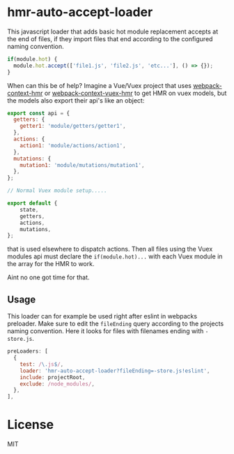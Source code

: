 # hmr-auto-accept-loader

This javascript loader that adds basic hot module replacement accepts at the end of files, if they import files that end according to the configured naming convention.

```javascript
if(module.hot) {
  module.hot.accept(['file1.js', 'file2.js', 'etc...'], () => {});
}
```

When can this be of help? Imagine a Vue/Vuex project that uses [webpack-context-hmr](https://github.com/presidenten/webpack-context-hmr) or [webpack-context-vuex-hmr](https://github.com/presidenten/webpack-context-vuex-hmr) to get HMR on vuex models, but the models also export their api's like an object:
```javascript
export const api = {
  getters: {
    getter1: 'module/getters/getter1',
  },
  actions: {
    action1: 'module/actions/action1',
  },
  mutations: {
    mutation1: 'module/mutations/mutation1',
  },
};

// Normal Vuex module setup.....

export default {
    state,
    getters,
    actions,
    mutations,
};

```
that is used elsewhere to dispatch actions. Then all files using the Vuex modules api must declare the `if(module.hot)...` with each Vuex module in the array for the HMR to work.

Aint no one got time for that.

## Usage
This loader can for example be used right after eslint in webpacks preloader.
Make sure to edit the `fileEnding` query according to the projects naming convention. Here it looks for files with filenames ending with `-store.js`.
```javascript
preLoaders: [
  {
    test: /\.js$/,
    loader: 'hmr-auto-accept-loader?fileEnding=-store.js!eslint',
    include: projectRoot,
    exclude: /node_modules/,
  },
],
```

# License
MIT

